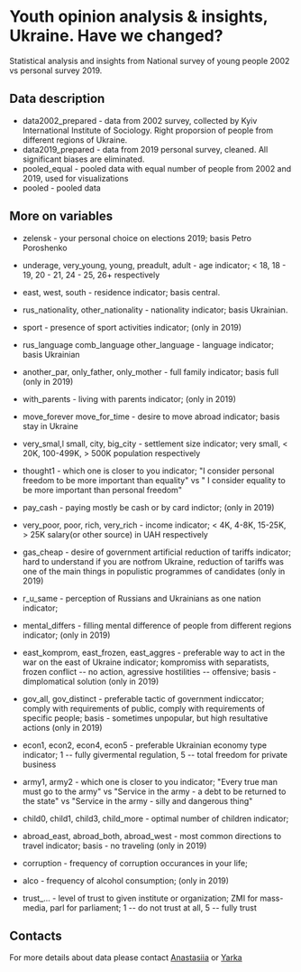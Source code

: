 # Youth opinion analysis & insights, Ukraine. Have we changed?
Statistical analysis and insights from National survey of young people 2002 vs personal survey 2019.

## Data description
* data2002_prepared - data from 2002 survey, collected by Kyiv International Institute of Sociology. Right proporsion of people from different regions of Ukraine. 
* data2019_prepared - data from 2019 personal survey, cleaned. All significant biases are eliminated.
* pooled_equal - pooled data with equal number of people from 2002 and 2019, used for visualizations
* pooled - pooled data

## More on variables
* zelensk - your personal choice on elections 2019; basis Petro Poroshenko

* underage,	very_young,	young,	preadult,	adult - age indicator; < 18, 18 - 19, 20 - 21, 24 - 25, 26+ respectively

* east,	west,	south - residence indicator; basis central.

* rus_nationality,	other_nationality - nationality indicator; basis Ukrainian.

* sport - presence of sport activities indicator; (only in 2019)

* rus_language	comb_language	other_language - language indicator; basis Ukrainian

* another_par,	only_father,	only_mother - full family indicator; basis full (only in 2019)

* with_parents - living with parents indicator; (only in 2019) 

* move_forever	move_for_time - desire to move abroad indicator; basis stay in Ukraine

* very_smal,l	small,	city,	big_city - settlement size indicator; very small, < 20K, 100-499K, > 500K population respectively

* thought1 - which one is closer to you indicator; "I consider personal freedom to be more important than equality" vs "
I consider equality to be more important than personal freedom"

* pay_cash - paying mostly be cash or by card indictor; (only in 2019)

* very_poor,	poor,	rich,	very_rich - income indicator; < 4K, 4-8K, 15-25K, > 25K salary(or other source) in UAH respectively

* gas_cheap - desire of government artificial reduction of tariffs indicator; hard to understand if you are notfrom Ukraine, reduction of tariffs was one of the main things in populistic programmes of candidates (only in 2019)

* r_u_same - perception of Russians and Ukrainians as one nation indicator;

* mental_differs - filling mental difference of people from different regions indicator; (only in 2019)

* east_komprom,	east_frozen, east_aggres - preferable way to act in the war on the east of Ukraine indicator; kompromiss with separatists, frozen conflict -- no action, agressive hostilities -- offensive; basis - dimplomatical solution (only in 2019)

* gov_all,	gov_distinct - preferable tactic of government indiccator; comply with requirements of public, comply with requirements of specific people; basis - sometimes unpopular, but high resultative actions (only in 2019)

* econ1,	econ2,	econ4,	econ5 - preferable Ukrainian economy type indicator; 1 -- fully givermental regulation, 5 -- total freedom for private business

* army1,	army2 - which one is closer to you indicator; "Every true man must go to the army" vs "Service in the army - a debt to be returned to the state" vs "Service in the army - silly and dangerous thing"

* child0,	child1,	child3,	child_more - optimal number of children indicator;

* abroad_east,	abroad_both,	abroad_west - most common directions to travel indicator; basis - no traveling (only in 2019)

* corruption - frequency of corruption occurances in your life;

* alco - frequency of alcohol consumption; (only in 2019)

* trust_... - level of trust to given institute or organization; ZMI for mass-media, parl for parliament; 1 -- do not trust at all, 5 -- fully trust


## Contacts
For more details about data please contact [Anastasiia](https://www.facebook.com/a.livochka?ref=bookmarks) or [Yarka](https://www.facebook.com/yarkarybka?__tn__=%2CdlC-R-R&eid=ARDFwdVnK93p7zfGgaCGe6kkUl40ps8nBFjIrSM5VGFwW-ZKe9ETyI6r3SOvQ-hrZy7X6b4DdY5mGz0U&hc_ref=ARTaf5JzzILKWR6QXU1azGCTMtr7OjbGV7_Tf8Lw_UmfDdscdgvMxIGkbnpYvjfjax0)






